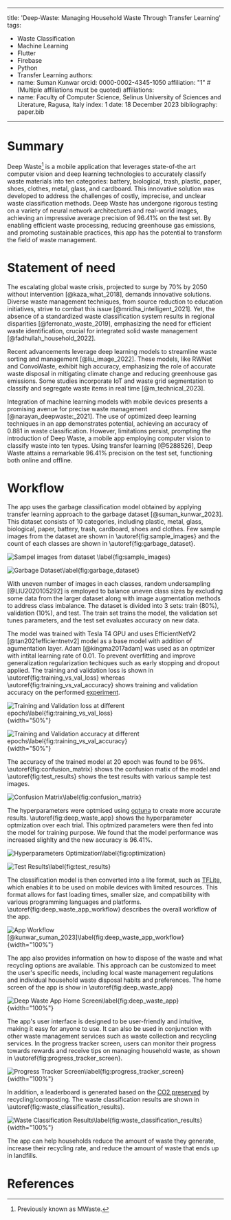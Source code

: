 
---
title: 'Deep-Waste: Managing Household Waste Through Transfer Learning'
tags:
  - Waste Classification
  - Machine Learning
  - Flutter
  - Firebase
  - Python
  - Transfer Learning
authors:
  - name: Suman Kunwar
    orcid: 0000-0002-4345-1050
    affiliation: "1" # (Multiple affiliations must be quoted)
affiliations:
 - name: Faculty of Computer Science, Selinus University of Sciences and Literature, Ragusa, Italy
   index: 1
date: 18 December 2023
bibliography: paper.bib

---


# Summary
Deep Waste[^1] is a mobile application that leverages state-of-the art computer vision and deep learning technologies to accurately classify waste materials into ten categories: battery, biological, trash, plastic, paper, shoes, clothes, metal, glass, and cardboard. This innovative solution was developed to address the challenges of costly, imprecise, and unclear waste classification methods. Deep Waste has undergone rigorous testing on a variety of neural network architectures and real-world images, achieving an impressive average precision of 96.41% on the test set. By enabling efficient waste processing, reducing greenhouse gas emissions, and promoting sustainable practices, this app has the potential to transform the field of waste management.

[^1]: Previously known as MWaste.

# Statement of need

The escalating global waste crisis, projected to surge by 70% by 2050 without intervention [@kaza_what_2018], demands innovative solutions. Diverse waste management techniques, from source reduction to education initiatives, strive to combat this issue [@mridha_intelligent_2021]. Yet, the absence of a standardized waste classification system results in regional disparities [@ferronato_waste_2019], emphasizing the need for efficient waste identification, crucial for integrated solid waste management [@fadhullah_household_2022].

Recent advancements leverage deep learning models to streamline waste sorting and management [@liu_image_2022]. These models, like RWNet and ConvoWaste, exhibit high accuracy, emphasizing the role of accurate waste disposal in mitigating climate change and reducing greenhouse gas emissions. Some studies incorporate IoT and waste grid segmentation to classify and segregate waste items in real time [@m_technical_2023].

Integration of machine learning models with mobile devices presents a promising avenue for precise waste management [@narayan_deepwaste:_2021]. The use of optimized deep learning techniques in an app demonstrates potential, achieving an accuracy of 0.881 in waste classification. However, limitations persist, prompting the introduction of Deep Waste, a mobile app employing computer vision to classify waste into ten types. Using transfer learning [@5288526], Deep Waste attains a remarkable 96.41% precision on the test set, functioning both online and offline.


# Workflow
The app uses the garbage classification model obtained by applying transfer learning approach to the  garbage dataset [@suman_kunwar_2023]. This dataset consists of 10 categories, including plastic, metal, glass, biological, paper, battery, trash, cardboard, shoes and clothes. Few sample images from the dataset are shown in \autoref{fig:sample_images} and  the count of each classes are shown in \autoref{fig:garbage_dataset}.

![Sampel images from dataset \label{fig:sample_images}](sample_images.png)

![Garbage Dataset\label{fig:garbage_dataset}](garbage_dataset.png)

With uneven number of images in each classes, random undersampling [@LIU2020105292] is employed to balance uneven class sizes by excluding some data from the larger dataset along with image augmentation methods to address class imbalance. The dataset is divided into 3 sets: train (80%), validation (10%), and test. The train set trains the model, the validation set tunes parameters, and the test set evaluates accuracy on new data.

The model was trained with Tesla T4 GPU and uses EfficientNetV2 [@tan2021efficientnetv2] model as a base model with addition of agumentation layer. Adam [@kingma2017adam] was used as an optmizer with intital learning rate of 0.01. To prevent overfitting and improve generalization regularization techiques such as early stopping and dropout applied. The training and validation loss is shown in \autoref{fig:training_vs_val_loss} whereas \autoref{fig:training_vs_val_accuracy} shows training and validation accuracy on the performed [experiment](https://www.kaggle.com/code/sumn2u/garbage-classification-transfer-learning).

![Training and Validation loss at different epochs\label{fig:training_vs_val_loss}](training_vs_val_loss.png){width="50%"}

![Training and Validation accuracy at different epochs\label{fig:training_vs_val_accuracy}](training_vs_val_accuracy.png){width="50%"}

The accuracy of the trained model at 20 epoch was found to be 96%. \autoref{fig:confusion_matrix} shows the confusion matix of the model and \autoref{fig:test_results} shows the test results with various sample test images.

![Confusion Matrix\label{fig:confusion_matrix}](confusion_matrix.png)

The hyperparameters were optmised using [optuna](https://optuna.org/) to create more accurate results. \autoref{fig:deep_waste_app} shows the hyperparameter optmization over each trial. This optmized parameters were then fed into the model for training purpose. We found that the model performance was increased slighlty and the new accuracy is 96.41%.

![Hyperparameters Optimization\label{fig:optimization}](optimization.png)



![Test Results\label{fig:test_results}](test_results.png)

The classification model is then converted into a lite format, such as [TFLite](https://www.tensorflow.org/lite/guide), which enables it to be used on mobile devices with limited resources. This format allows for fast loading times, smaller size, and compatibility with various programming languages and platforms. \autoref{fig:deep_waste_app_workflow} describes the overall workflow of the app.

![App Workflow [@kunwar_suman_2023]\label{fig:deep_waste_app_workflow}](app-workflow.png){width="100%"}

The app also provides information on how to dispose of the waste and what recycling options are available. This approach can be customized to meet the user's specific needs, including local waste management regulations and individual household waste disposal habits and preferences. The home screen of the app is show in \autoref{fig:deep_waste_app}

![Deep Waste App Home Screen\label{fig:deep_waste_app}](deep-waste-app.png){width="100%"}






The app's user interface is designed to be user-friendly and intuitive, making it easy for anyone to use. It can also be used in conjunction with other waste management services such as waste collection and recycling services. In the progress tracker screen, users can monitor their progress towards rewards and receive tips on managing household waste, as shown in \autoref{fig:progress_tracker_screen}.

![Progress Tracker Screen\label{fig:progress_tracker_screen}](progress-tracker.png){width="100%"}

In addition, a leaderboard is generated based on the [CO2 preserved](https://stopwaste.co/calculator/) by recycling/composting.  The waste classification results are shown in \autoref{fig:waste_classification_results}.

![Waste Classification Results\label{fig:waste_classification_results}](waste-classification-results.png){width="100%"}

The app can help households reduce the amount of waste they generate, increase their recycling rate, and reduce the amount of waste that ends up in landfills.

# References